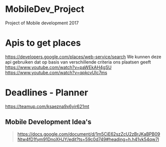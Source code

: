 # MobileDev_Project
Project of Mobile development 2017

# Apis to get places
https://developers.google.com/places/web-service/search 
We kunnen deze api gebruiken dat op basis van verschillende criteria ons plaatsen geeft 
https://www.youtube.com/watch?v=paWEkAH4gSU
https://www.youtube.com/watch?v=qpkcvUlc7ms

# Deadlines - Planner
https://teamup.com/ksaezna9x6yir621mt 
## Mobile Development Idea's

> https://docs.google.com/document/d/1m5CiE62szZcU2zBrJKaBPB09Ntw4fD1fym91DnoXHJY/edit?ts=59c0d749#heading=h.h41vk54qw7l



